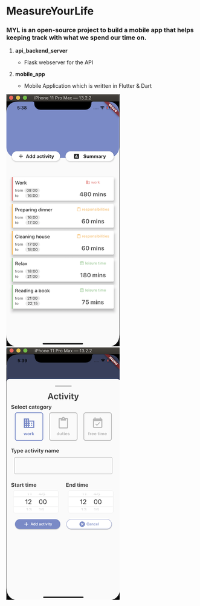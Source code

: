 # MeasureYourLife 

### MYL is an open-source project to build a mobile app that helps keeping track with what we spend our time on.

1. **api_backend_server**
    - Flask webserver for the API
    
2. **mobile_app**
    - Mobile Application which is written in Flutter & Dart
    
![Screenshot](home_screen.png) ![Screenshot](new_activity_screen.png)
